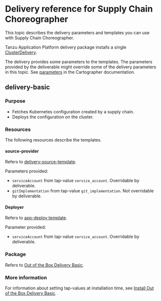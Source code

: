 # Delivery reference for Supply Chain Choreographer

This topic describes the delivery parameters and templates you can use with Supply Chain Choreographer.

Tanzu Application Platform delivery package installs a single [ClusterDelivery](https://cartographer.sh/docs/v0.6.0/reference/deliverable/#clusterdelivery).

The delivery provides some parameters to the templates. The parameters provided by the deliverable might
override some of the delivery parameters in this topic.
See [parameters](https://cartographer.sh/docs/v0.6.0/templating/#parameters) in
the Cartographer documentation.

## <a id='delivery-basic'></a> delivery-basic

### <a id='delivery-basic-purpose'></a> Purpose

- Fetches Kubernetes configuration created by a supply chain.
- Deploys the configuration on the cluster.

### <a id='delivery-basic-resources'></a> Resources

The following resources describe the templates.

#### <a id='source-provider'></a> source-provider

Refers to [delivery-source-template](ootb-template-reference.hbs.md#delivery-source).

Parameters provided:

 - `serviceAccount` from tap-value `service_account`. Overridable by deliverable.
 - `gitImplementation` from tap-value `git_implementation`. Not overridable by deliverable.

#### <a id='deployer'></a> Deployer

Refers to [app-deploy template](ootb-template-reference.hbs.md#app-deploy).

Parameter provided:

- `serviceAccount` from tap-value `service_account`. Overridable by deliverable.

### <a id='package'></a> Package

Refers to [Out of the Box Delivery Basic](ootb-delivery-basic.hbs.md).

### <a id='more-info'></a> More information

For information about setting tap-values at installation time, see [Install Out of the Box Delivery Basic](install-ootb-delivery-basic.hbs.md).
